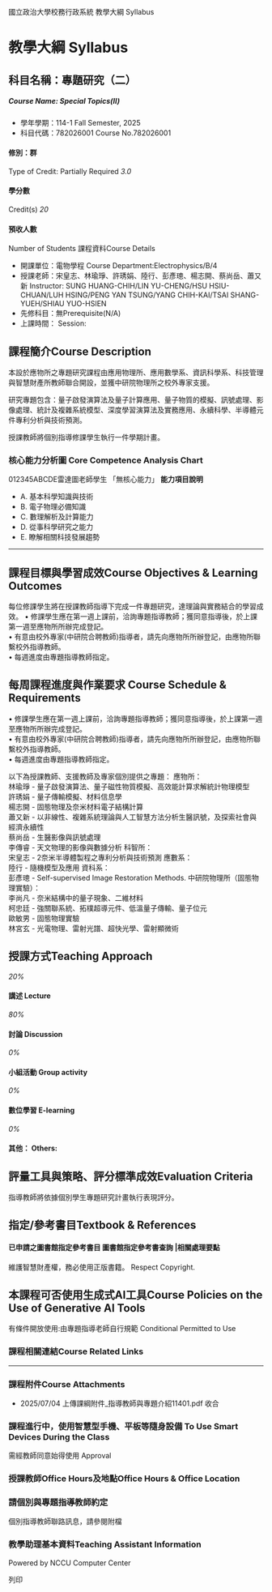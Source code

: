 國立政治大學校務行政系統 教學大綱 Syllabus
# 教學大綱 Syllabus
##  科目名稱：專題研究（二）
#####  Course Name: Special Topics(II)
  * 學年學期：114-1 Fall Semester, 2025 
  * 科目代碼：782026001 Course No.782026001


#### 修別：群
Type of Credit: Partially Required 
_3.0_
#### 學分數
Credit(s)
_20_
#### 預收人數
Number of Students
課程資料Course Details
  * 開課單位：電物學程 Course Department:Electrophysics/B/4 
  * 授課老師：宋皇志、林瑜琤、許琇娟、陸行、彭彥璁、楊志開、蔡尚岳、蕭又新 Instructor: SUNG HUANG-CHIH/LIN YU-CHENG/HSU HSIU-CHUAN/LUH HSING/PENG YAN TSUNG/YANG CHIH-KAI/TSAI SHANG-YUEH/SHIAU YUO-HSIEN 
  * 先修科目：無Prerequisite(N/A)
  * 上課時間： Session: 


##  課程簡介Course Description
本設於應物所之專題研究課程由應用物理所、應用數學系、資訊科學系、科技管理與智慧財產所教師聯合開設，並獲中研院物理所之校外專家支援。  

研究專題包含：量子啟發演算法及量子計算應用、量子物質的模擬、訊號處理、影像處理、統計及複雜系統模型、深度學習演算法及實務應用、永續科學、半導體元件專利分析與技術預測。  

授課教師將個別指導修課學生執行一件學期計畫。
###  核心能力分析圖 Core Competence Analysis Chart
012345ABCDE雷達圖老師學生
「無核心能力」 
**能力項目說明**
  * A. 基本科學知識與技術
  * B. 電子物理必備知識
  * C. 數理解析及計算能力
  * D. 從事科學研究之能力
  * E. 瞭解相關科技發展趨勢


* * *
##  課程目標與學習成效Course Objectives & Learning Outcomes 
每位修課學生將在授課教師指導下完成一件專題研究，達理論與實務結合的學習成效。
• 修課學生應在第一週上課前，洽詢專題指導教師；獲同意指導後，於上課第一週至應物所所辦完成登記。  
• 有意由校外專家(中研院合聘教師)指導者，請先向應物所所辦登記，由應物所聯繫校外指導教師。  
• 每週進度由專題指導教師指定。
##  每周課程進度與作業要求 Course Schedule & Requirements
• 修課學生應在第一週上課前，洽詢專題指導教師；獲同意指導後，於上課第一週至應物所所辦完成登記。  
• 有意由校外專家(中研院合聘教師)指導者，請先向應物所所辦登記，由應物所聯繫校外指導教師。  
• 每週進度由專題指導教師指定。  

以下為授課教師、支援教師及專家個別提供之專題：
應物所：  
林瑜琤 - 量子啟發演算法、量子磁性物質模擬、高效能計算求解統計物理模型  
許琇娟 - 量子傳輸模擬、材料信息學  
楊志開 - 固態物理及奈米材料電子結構計算  
蕭又新 - 以非線性、複雜系統理論與人工智慧方法分析生醫訊號，及探索社會與經濟永續性  
蔡尚岳 - 生醫影像與訊號處理  
李傳睿 - 天文物理的影像與數據分析
科智所：  
宋皇志 - 2奈米半導體製程之專利分析與技術預測
應數系：  
陸行 - 隨機模型及應用
資科系：  
彭彥璁 - Self-supervised Image Restoration Methods.
中研院物理所（固態物理實驗）：  
李尚凡 - 奈米結構中的量子現象、二維材料  
柯忠廷 - 強關聯系統、拓樸超導元件、低溫量子傳輸、量子位元  
歐敏男 - 固態物理實驗  
林宮玄 - 光電物理、雷射光譜、超快光學、雷射顯微術
##  授課方式Teaching Approach
_20%_
####  講述 Lecture
_80%_
####  討論 Discussion
_0%_
####  小組活動 Group activity
_0%_
####  數位學習 E-learning
_0%_
####  其他： Others:
##  評量工具與策略、評分標準成效Evaluation Criteria
指導教師將依據個別學生專題研究計畫執行表現評分。
##  指定/參考書目Textbook & References
####  已申請之圖書館指定參考書目  圖書館指定參考書查詢 |相關處理要點
維護智慧財產權，務必使用正版書籍。 Respect Copyright.
##  本課程可否使用生成式AI工具Course Policies on the Use of Generative AI Tools
有條件開放使用:由專題指導老師自行規範 Conditional Permitted to Use 
###  課程相關連結Course Related Links
* * *
###  課程附件Course Attachments
  * 2025/07/04 上傳課綱附件_指導教師與專題介紹11401.pdf  收合 


###  課程進行中，使用智慧型手機、平板等隨身設備 To Use Smart Devices During the Class
需經教師同意始得使用  Approval
###  授課教師Office Hours及地點Office Hours & Office Location
### 請個別與專題指導教師約定
個別指導教師聯路訊息，請參閱附檔
###  教學助理基本資料Teaching Assistant Information
Powered by NCCU Computer Center
  
列印
